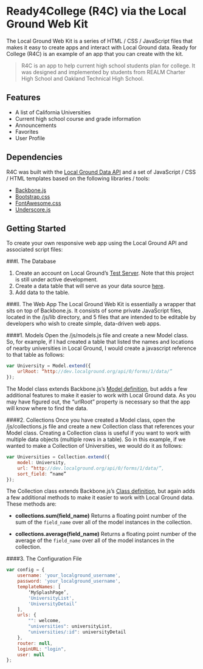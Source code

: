 Ready4College (R4C) via the Local Ground Web Kit
==========
The Local Ground Web Kit is a series of HTML / CSS / JavaScript files that makes it easy to create apps and interact with Local Ground data. Ready for College (R4C) is an example of an app that you can create with the kit.

> R4C is an app to help current high school students plan for college. It was designed and implemented by students from REALM Charter High School and Oakland Technical High School.
 

Features
---------
* A list of California Universities
* Current high school course and grade information
* Announcements
* Favorites
* User Profile

Dependencies
---------
R4C was built with the [Local Ground Data API](https://github.com/LocalGround/localground) and a set of JavaScript / CSS / HTML templates based on the following libraries / tools:

* [Backbone.js](http://backbonejs.org/)
* [Bootstrap.css](http://getbootstrap.com/)
* [FontAwesome.css](http://fortawesome.github.io/Font-Awesome/)
* [Underscore.js](http://underscorejs.org/)

Getting Started
---------
To create your own responsive web app using the Local Ground API and associated script files:

###I. The Database
1. Create an account on Local Ground’s [Test Server](http://dev.localground.org/accounts/register/). Note that this project is still under active development.
2. Create a data table that will serve as your data source [here](http://dev.localground.org/profile/forms/).
3. Add data to the table.

###II. The Web App
The Local Ground Web Kit is essentially a wrapper that sits on top of Backbone.js. It consists of some private JavaScript files, located in the /js/lib directory, and 5 files that are intended to be editable by developers who wish to create simple, data-driven web apps. 

####1. Models
Open the /js/models.js file and create a new Model class. So, for example, if I had created a table that listed the names and locations of nearby universities in Local Ground, I would create a javascript reference to that table as follows:

```javascript
var University = Model.extend({
	urlRoot: “http://dev.localground.org/api/0/forms/1/data/”
});
```
The Model class extends Backbone.js’s [Model definition](http://backbonejs.org/#Model), but adds a few additional features to make it easier to work with Local Ground data. As you may have figured out, the “urlRoot” property is necessary so that the app will know where to find the data.

####2. Collections
Once you have created a Model class, open the /js/collections.js file and create a new Collection class that references your Model class. Creating a Collection class is useful if you want to work with multiple data objects (multiple rows in a table). So in this example, if we wanted to make a Collection of Universities, we would do it as follows:

```javascript
var Universities = Collection.extend({
	model: University,
	url: “http://dev.localground.org/api/0/forms/1/data/”,
	sort_field: “name”
});
```
The Collection class extends Backbone.js’s [Class definition](http://backbonejs.org/#Collection), but again adds a few additional methods to make it easier to work with Local Ground data. These methods are:

* **collections.sum(field_name)**
Returns a floating point number of the sum of the ```field_name``` over all of the model instances in the collection.

* **collections.average(field_name)**
Returns a floating point number of the average of the ```field_name``` over all of the model instances in the collection.

####3. The Configuration File

```javascript
var config = {
	username: 'your_localground_username',
	password: 'your_localground_username',
	templateNames: [
		‘MySplashPage’,
		'UniversityList',
		'UniversityDetail’
	],
	urls: {
		"": welcome,
		"universities": universityList,
		"universities/:id": universityDetail
	},
	router: null,
	loginURL: "login",
	user: null
};
```
